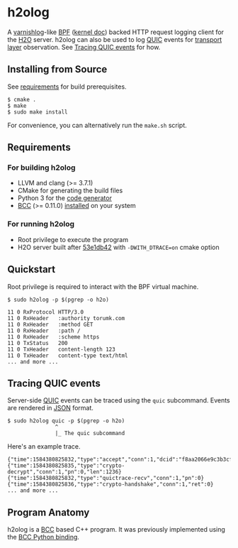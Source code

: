 # h2olog

A [varnishlog](https://varnish-cache.org/docs/trunk/reference/varnishlog.html)-like [BPF](https://www.kernel.org/doc/html/latest/bpf/index.html) ([kernel doc](https://www.kernel.org/doc/Documentation/networking/filter.txt)) backed HTTP request logging client for the [H2O](https://github.com/h2o/h2o) server.
h2olog can also be used to log [QUIC](https://en.wikipedia.org/wiki/QUIC) events for [transport layer](https://en.wikipedia.org/wiki/Transport_layer) observation.
See [Tracing QUIC events](#tracing-quic-events) for how.

## Installing from Source

See [requirements](#requirements) for build prerequisites.

```
$ cmake .
$ make
$ sudo make install
```

For convenience, you can alternatively run the `make.sh` script.

## Requirements

### For building h2olog

- LLVM and clang (>= 3.7.1)
- CMake for generating the build files
- Python 3 for the [code generator](https://github.com/toru/h2olog/blob/v2/misc/gen-bpf.py)
- [BCC](https://iovisor.github.io/bcc/) (>= 0.11.0) [installed](https://github.com/iovisor/bcc/blob/master/INSTALL.md) on your system

### For running h2olog

- Root privilege to execute the program
- H2O server built after [53e1db42](https://github.com/h2o/h2o/commit/53e1db428772460534191d1c35c79a6dd94e021f) with `-DWITH_DTRACE=on` cmake option

## Quickstart

Root privilege is required to interact with the BPF virtual machine.

```
$ sudo h2olog -p $(pgrep -o h2o)

11 0 RxProtocol HTTP/3.0
11 0 RxHeader   :authority torumk.com
11 0 RxHeader   :method GET
11 0 RxHeader   :path /
11 0 RxHeader   :scheme https
11 0 TxStatus   200
11 0 TxHeader   content-length 123
11 0 TxHeader   content-type text/html
... and more ...
```

## Tracing QUIC events

Server-side [QUIC](https://en.wikipedia.org/wiki/QUIC) events can be traced using the `quic` subcommand.
Events are rendered in [JSON](https://en.wikipedia.org/wiki/JSON) format.

```
$ sudo h2olog quic -p $(pgrep -o h2o)
               ^
               |_ The quic subcommand
```

Here's an example trace.

```
{"time":1584380825832,"type":"accept","conn":1,"dcid":"f8aa2066e9c3b3cf"}
{"time":1584380825835,"type":"crypto-decrypt","conn":1,"pn":0,"len":1236}
{"time":1584380825832,"type":"quictrace-recv","conn":1,"pn":0}
{"time":1584380825836,"type":"crypto-handshake","conn":1,"ret":0}
... and more ...
```

## Program Anatomy

h2olog is a [BCC](https://github.com/iovisor/bcc) based C++ program.
It was previously implemented using the [BCC Python binding](https://github.com/iovisor/bcc/blob/master/docs/reference_guide.md#bcc-python).
